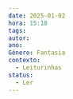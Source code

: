 ```yaml
---
date: 2025-01-02
hora: 15:10
tags: 
autor: 
ano: 
Género: Fantasia
contexto:
  - Leiturinhas
status:
  - Ler
---
```






